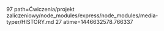 97 path=Ćwiczenia/projekt zaliczeniowy/node_modules/express/node_modules/media-typer/HISTORY.md
27 atime=1446632578.766337
